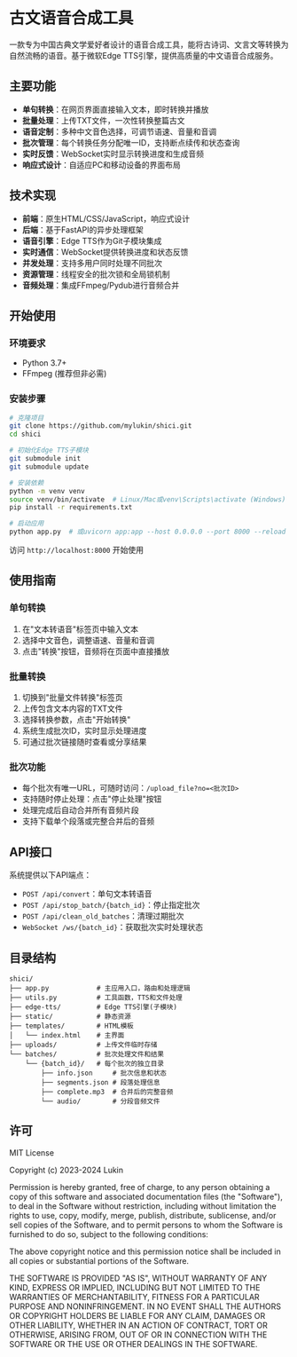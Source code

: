 # 古文语音合成工具

一款专为中国古典文学爱好者设计的语音合成工具，能将古诗词、文言文等转换为自然流畅的语音。基于微软Edge TTS引擎，提供高质量的中文语音合成服务。

## 主要功能

- **单句转换**：在网页界面直接输入文本，即时转换并播放
- **批量处理**：上传TXT文件，一次性转换整篇古文
- **语音定制**：多种中文音色选择，可调节语速、音量和音调
- **批次管理**：每个转换任务分配唯一ID，支持断点续传和状态查询
- **实时反馈**：WebSocket实时显示转换进度和生成音频
- **响应式设计**：自适应PC和移动设备的界面布局

## 技术实现

- **前端**：原生HTML/CSS/JavaScript，响应式设计
- **后端**：基于FastAPI的异步处理框架
- **语音引擎**：Edge TTS作为Git子模块集成
- **实时通信**：WebSocket提供转换进度和状态反馈
- **并发处理**：支持多用户同时处理不同批次
- **资源管理**：线程安全的批次锁和全局锁机制
- **音频处理**：集成FFmpeg/Pydub进行音频合并

## 开始使用

### 环境要求
- Python 3.7+
- FFmpeg (推荐但非必需)

### 安装步骤

```bash
# 克隆项目
git clone https://github.com/mylukin/shici.git
cd shici

# 初始化Edge TTS子模块
git submodule init
git submodule update

# 安装依赖
python -m venv venv
source venv/bin/activate  # Linux/Mac或venv\Scripts\activate (Windows)
pip install -r requirements.txt

# 启动应用
python app.py  # 或uvicorn app:app --host 0.0.0.0 --port 8000 --reload
```

访问 `http://localhost:8000` 开始使用

## 使用指南

### 单句转换
1. 在"文本转语音"标签页中输入文本
2. 选择中文音色，调整语速、音量和音调
3. 点击"转换"按钮，音频将在页面中直接播放

### 批量转换
1. 切换到"批量文件转换"标签页
2. 上传包含文本内容的TXT文件
3. 选择转换参数，点击"开始转换"
4. 系统生成批次ID，实时显示处理进度
5. 可通过批次链接随时查看或分享结果

### 批次功能
- 每个批次有唯一URL，可随时访问：`/upload_file?no=<批次ID>`
- 支持随时停止处理：点击"停止处理"按钮
- 处理完成后自动合并所有音频片段
- 支持下载单个段落或完整合并后的音频

## API接口

系统提供以下API端点：

- `POST /api/convert`：单句文本转语音
- `POST /api/stop_batch/{batch_id}`：停止指定批次
- `POST /api/clean_old_batches`：清理过期批次
- `WebSocket /ws/{batch_id}`：获取批次实时处理状态

## 目录结构

```
shici/
├── app.py            # 主应用入口，路由和处理逻辑
├── utils.py          # 工具函数，TTS和文件处理
├── edge-tts/         # Edge TTS引擎(子模块)
├── static/           # 静态资源
├── templates/        # HTML模板
│   └── index.html    # 主界面
├── uploads/          # 上传文件临时存储
└── batches/          # 批次处理文件和结果
    └── {batch_id}/   # 每个批次的独立目录
        ├── info.json     # 批次信息和状态
        ├── segments.json # 段落处理信息
        ├── complete.mp3  # 合并后的完整音频
        └── audio/        # 分段音频文件
```

## 许可

MIT License

Copyright (c) 2023-2024 Lukin

Permission is hereby granted, free of charge, to any person obtaining a copy
of this software and associated documentation files (the "Software"), to deal
in the Software without restriction, including without limitation the rights
to use, copy, modify, merge, publish, distribute, sublicense, and/or sell
copies of the Software, and to permit persons to whom the Software is
furnished to do so, subject to the following conditions:

The above copyright notice and this permission notice shall be included in all
copies or substantial portions of the Software.

THE SOFTWARE IS PROVIDED "AS IS", WITHOUT WARRANTY OF ANY KIND, EXPRESS OR
IMPLIED, INCLUDING BUT NOT LIMITED TO THE WARRANTIES OF MERCHANTABILITY,
FITNESS FOR A PARTICULAR PURPOSE AND NONINFRINGEMENT. IN NO EVENT SHALL THE
AUTHORS OR COPYRIGHT HOLDERS BE LIABLE FOR ANY CLAIM, DAMAGES OR OTHER
LIABILITY, WHETHER IN AN ACTION OF CONTRACT, TORT OR OTHERWISE, ARISING FROM,
OUT OF OR IN CONNECTION WITH THE SOFTWARE OR THE USE OR OTHER DEALINGS IN THE
SOFTWARE. 